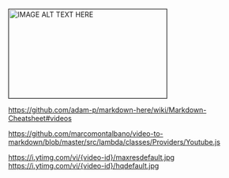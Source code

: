 
<a href="http://www.youtube.com/watch?feature=player_embedded&v=khCIunNAEHI
" target="_blank"><img src="../imgs/vid1.jpg"
alt="IMAGE ALT TEXT HERE" width="320" height="180" border="1" /></a>

https://github.com/adam-p/markdown-here/wiki/Markdown-Cheatsheet#videos

https://github.com/marcomontalbano/video-to-markdown/blob/master/src/lambda/classes/Providers/Youtube.js

https://i.ytimg.com/vi/{video-id}/maxresdefault.jpg
https://i.ytimg.com/vi/{video-id}/hqdefault.jpg